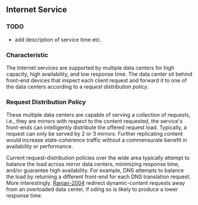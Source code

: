 ## Internet Service

### TODO
- add description of service time etc.

### Characteristic
The Internet services are supported by multiple data centers for high capacity, high availability, and low response time. The data center sit behind front-end devices that inspect each client request and forward it to one of the data centers according to a *request distribution policy*.

### Request Distribution Policy
These multiple data centers are capable of serving a collection of requests, i.e., they are mirrors with respect to the content requested, the service's front-ends can intelligently distribute the offered request load. Typically, a request can only be served by 2 or 3 mirrors. Further replicating content would increase state-coherence traffic without a commensurate benefit in availability or performance.

Current request-distribution policies over the wide area typically attempt to balance the load across mirror data centers, minimizing response time, and/or guarantee high availability.  For example, DNS attempts to balance the load by returning a different front-end for each DNS translation request. More interestingly. [Ranjan-2004](https://github.com/hxwang/GreenDC-Summary/blob/master/RanjanK04_Wide-area-redirection-of-dynamic-content-by-Internet-data-centers.md) redirect dynamic-content requests away from an overloaded data center, if oding so is likely to produce a lower response time.
